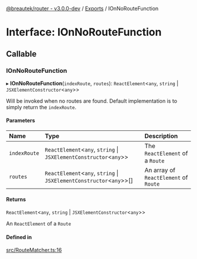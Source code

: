[@breautek/router - v3.0.0-dev](../README.md) / [Exports](../modules.md) / IOnNoRouteFunction

# Interface: IOnNoRouteFunction

## Callable

### IOnNoRouteFunction

▸ **IOnNoRouteFunction**(`indexRoute`, `routes`): `ReactElement`<`any`, `string` \| `JSXElementConstructor`<`any`\>\>

Will be invoked when no routes are found. Default implementation is to simply return the `indexRoute`.

#### Parameters

| Name | Type | Description |
| :------ | :------ | :------ |
| `indexRoute` | `ReactElement`<`any`, `string` \| `JSXElementConstructor`<`any`\>\> | The `ReactElement` of a `Route` |
| `routes` | `ReactElement`<`any`, `string` \| `JSXElementConstructor`<`any`\>\>[] | An array of `ReactElement` of `Route` |

#### Returns

`ReactElement`<`any`, `string` \| `JSXElementConstructor`<`any`\>\>

An `ReactElement` of a `Route`

#### Defined in

[src/RouteMatcher.ts:16](https://github.com/breautek/router/blob/758f475/src/RouteMatcher.ts#L16)
